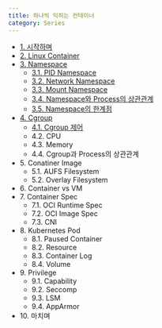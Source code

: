 ```yaml
---
title: 하나씩 익히는 컨테이너
category: Series
---
```


* [1. 시작하며]({{site.baseurl}}/onebyone_container/1.시작하며)
* [2. Linux Container]({{site.baseurl}}/onebyone_container/2.Linux_Container)
* [3. Namespace]({{site.baseurl}}/onebyone_container/3.Namespace)
  * [3.1. PID Namespace]({{site.baseurl}}/onebyone_container/3.1.PID_Namespace)
  * [3.2. Network Namespace]({{site.baseurl}}/onebyone_container/3.2.Network_Namespace)
  * [3.3. Mount Namespace]({{site.baseurl}}/onebyone_container/3.3.Mount_Namespace)
  * [3.4. Namespace와 Process의 상관관계]({{site.baseurl}}/onebyone_container/3.4.Namespace_with_Process)
  * [3.5. Namespace의 한계점]({{site.baseurl}}/onebyone_container/3.5.Namespace_한계점)
* [4. Cgroup]({{site.baseurl}}/onebyone_container/4.Cgroup)
  * [4.1. Cgroup 제어]({{site.baseurl}}/onebyone_container/4.Cgroup_제어)
  * 4.2\. CPU
  * 4.3\. Memory
  * 4.4\. Cgroup과 Process의 상관관계
* 5\. Conatiner Image
  * 5.1\. AUFS Filesystem
  * 5.2\. Overlay Filesystem
* 6\. Container vs VM
* 7\. Container Spec
  * 7.1\. OCI Runtime Spec
  * 7.2\. OCI Image Spec
  * 7.3\. CNI
* 8\. Kubernetes Pod
  * 8.1\. Paused Container
  * 8.2\. Resource
  * 8.3\. Container Log
  * 8.4\. Volume
* 9\. Privilege
  * 9.1\. Capability
  * 9.2\. Seccomp
  * 9.3\. LSM
  * 9.4\. AppArmor
* 10\. 마치며
